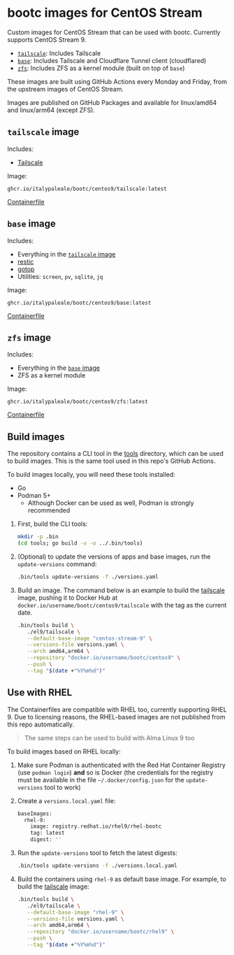 # bootc images for CentOS Stream

Custom images for CentOS Stream that can be used with bootc. Currently supports CentOS Stream 9.

- [`tailscale`](#tailscale-image): Includes Tailscale
- [`base`](#base-image): Includes Tailscale and Cloudflare Tunnel client (cloudflared)
- [`zfs`](#zfs-image): Includes ZFS as a kernel module (built on top of `base`)

These images are built using GitHub Actions every Monday and Friday, from the upstream images of CentOS Stream.

Images are published on GitHub Packages and available for linux/amd64 and linux/arm64 (except ZFS).

## `tailscale` image

Includes:

- [Tailscale](https://tailscale.com/)

Image:

```text
ghcr.io/italypaleale/bootc/centos9/tailscale:latest
```

[Containerfile](./el9/tailscale/Containerfile)

## `base` image

Includes:

- Everything in the [`tailscale` image](#tailscale-image)
- [restic](https://github.com/restic/restic)
- [gotop](https://github.com/xxxserxxx/gotop)
- Utilities: `screen`, `pv`, `sqlite`, `jq`

Image:

```text
ghcr.io/italypaleale/bootc/centos9/base:latest
```

[Containerfile](./el9/base/Containerfile)

## `zfs` image

Includes:

- Everything in the [`base` image](#base-image)
- ZFS as a kernel module

Image:

```text
ghcr.io/italypaleale/bootc/centos9/zfs:latest
```

[Containerfile](./el9/zfs/Containerfile)

<!--
## `monitoring` image

Includes:

- Everything in the [`base` image](#base-image)
- [Grafana Alloy](https://github.com/grafana/alloy)
- [prometheus-podman-exporter](https://github.com/containers/prometheus-podman-exporter)

Image:

```text
ghcr.io/italypaleale/bootc/centos9/monitoring:latest
```

[Containerfile](./el9/monitoring/Containerfile)

## `monitoring-zfs` image

Includes:

- Everything in the [`zfs` image](#zfs-image)
- [Grafana Alloy](https://github.com/grafana/alloy)
- [prometheus-podman-exporter](https://github.com/containers/prometheus-podman-exporter)

Image:

```text
ghcr.io/italypaleale/bootc/centos9/monitoring-zfs:latest
```

[Containerfile](./el9/monitoring/Containerfile)
-->

## Build images

The repository contains a CLI tool in the [tools](./tools/) directory, which can be used to build images. This is the same tool used in this repo's GitHub Actions.

To build images locally, you will need these tools installed:

- Go
- Podman 5+
  - Although Docker can be used as well, Podman is strongly recommended

1. First, build the CLI tools:

   ```sh
   mkdir -p .bin
   (cd tools; go build -v -o ../.bin/tools)
   ```

2. (Optional) to update the versions of apps and base images, run the `update-versions` command:

   ```sh
   .bin/tools update-versions -f ./versions.yaml
   ```

3. Build an image. The command below is an example to build the [tailscale](./el9/tailscale) image, pushing it to Docker Hub at `docker.io/username/bootc/centos9/tailscale` with the tag as the current date.

   ```sh
   .bin/tools build \
      ./el9/tailscale \
      --default-base-image "centos-stream-9" \
      --versions-file versions.yaml \
      --arch amd64,arm64 \
      --repository "docker.io/username/bootc/centos9" \
      --push \
      --tag "$(date +"%Y%m%d")"
   ```

## Use with RHEL

The Containerfiles are compatible with RHEL too, currently supporting RHEL 9. Due to licensing reasons, the RHEL-based images are not published from this repo automatically.

> The same steps can be used to build with Alma Linux 9 too

To build images based on RHEL locally:

1. Make sure Podman is authenticated with the Red Hat Container Registry (use `podman login`) **and** so is Docker (the credentials for the registry must be available in the file `~/.docker/config.json` for the `update-versions` tool to work)
2. Create a `versions.local.yaml` file:

   ```sh
   baseImages:
     rhel-9:
       image: registry.redhat.io/rhel9/rhel-bootc
       tag: latest
       digest: ''
   ```

3. Run the `update-versions` tool to fetch the latest digests:

   ```sh
   .bin/tools update-versions -f ./versions.local.yaml
   ```

4. Build the containers using `rhel-9` as default base image. For example, to build the [tailscale](./el9/tailscale) image:

   ```sh
   .bin/tools build \
      ./el9/tailscale \
      --default-base-image "rhel-9" \
      --versions-file versions.yaml \
      --arch amd64,arm64 \
      --repository "docker.io/username/bootc/rhel9" \
      --push \
      --tag "$(date +"%Y%m%d")"
   ```
